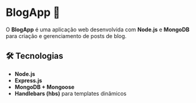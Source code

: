 # BlogApp 📝  

O **BlogApp** é uma aplicação web desenvolvida com **Node.js** e **MongoDB** para criação e gerenciamento de posts de blog.  

## 🛠 Tecnologias  
- **Node.js**  
- **Express.js**  
- **MongoDB + Mongoose**  
- **Handlebars (hbs)** para templates dinâmicos  

